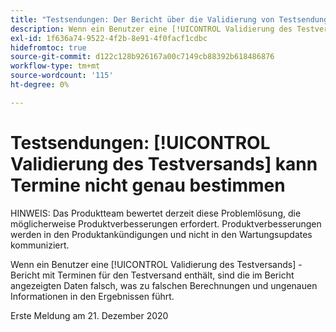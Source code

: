 ```yaml
---
title: "Testsendungen: Der Bericht über die Validierung von Testsendungen kann keine genauen Termine bestimmen."
description: Wenn ein Benutzer eine [!UICONTROL Validierung des Testversands] -Bericht mit Terminen für den Testversand enthält, sind die im Bericht angezeigten Daten falsch, was zu falschen Berechnungen und ungenauen Informationen in den Ergebnissen führt.
exl-id: 1f636a74-9522-4f2b-8e91-4f0facf1cdbc
hidefromtoc: true
source-git-commit: d122c128b926167a00c7149cb88392b618486876
workflow-type: tm+mt
source-wordcount: '115'
ht-degree: 0%

---
```


# Testsendungen: [!UICONTROL Validierung des Testversands] kann Termine nicht genau bestimmen

HINWEIS: Das Produktteam bewertet derzeit diese Problemlösung, die möglicherweise Produktverbesserungen erfordert. Produktverbesserungen werden in den Produktankündigungen und nicht in den Wartungsupdates kommuniziert.

Wenn ein Benutzer eine [!UICONTROL Validierung des Testversands] -Bericht mit Terminen für den Testversand enthält, sind die im Bericht angezeigten Daten falsch, was zu falschen Berechnungen und ungenauen Informationen in den Ergebnissen führt.

Erste Meldung am 21. Dezember 2020
